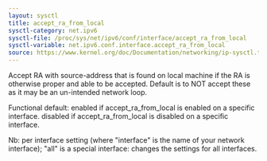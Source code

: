 ```yaml
---
layout: sysctl
title: accept_ra_from_local
sysctl-category: net.ipv6
sysctl-file: /proc/sys/net/ipv6/conf/interface/accept_ra_from_local
sysctl-variable: net.ipv6.conf.interface.accept_ra_from_local
source: https://www.kernel.org/doc/Documentation/networking/ip-sysctl.txt
---
```

Accept RA with source-address that is found on local machine
        if the RA is otherwise proper and able to be accepted.
        Default is to NOT accept these as it may be an un-intended
        network loop.

Functional default:
           enabled if accept_ra_from_local is enabled
               on a specific interface.
   disabled if accept_ra_from_local is disabled
               on a specific interface.


Nb: per interface setting (where "interface" is the name of your network interface); "all" is a special interface: changes the settings for all interfaces.

